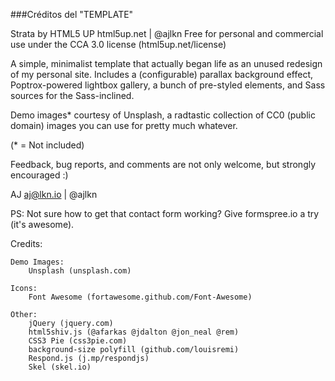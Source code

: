 

###Créditos del "TEMPLATE"

Strata by HTML5 UP
html5up.net | @ajlkn
Free for personal and commercial use under the CCA 3.0 license (html5up.net/license)


A simple, minimalist template that actually began life as an unused redesign of my
personal site. Includes a (configurable) parallax background effect, Poptrox-powered
lightbox gallery, a bunch of pre-styled elements, and Sass sources for the Sass-inclined.

Demo images* courtesy of Unsplash, a radtastic collection of CC0 (public domain) images
you can use for pretty much whatever.

(* = Not included)

Feedback, bug reports, and comments are not only welcome, but strongly encouraged :)

AJ
aj@lkn.io | @ajlkn

PS: Not sure how to get that contact form working? Give formspree.io a try (it's awesome).


Credits:

	Demo Images:
		Unsplash (unsplash.com)

	Icons:
		Font Awesome (fortawesome.github.com/Font-Awesome)

	Other:
		jQuery (jquery.com)
		html5shiv.js (@afarkas @jdalton @jon_neal @rem)
		CSS3 Pie (css3pie.com)
		background-size polyfill (github.com/louisremi)
		Respond.js (j.mp/respondjs)
		Skel (skel.io)
